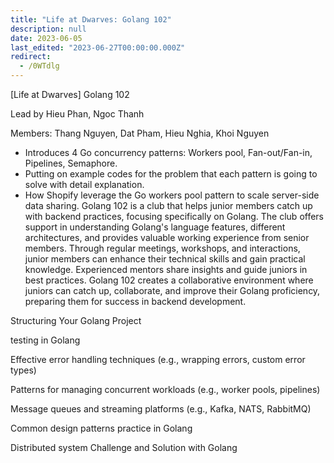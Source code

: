 ```yaml
---
title: "Life at Dwarves: Golang 102"
description: null
date: 2023-06-05
last_edited: "2023-06-27T00:00:00.000Z"
redirect:
  - /0WTdlg
---
```


[Life at Dwarves] Golang 102

Lead by Hieu Phan, Ngoc Thanh

Members: Thang Nguyen, Dat Pham, Hieu Nghia, Khoi Nguyen

- Introduces 4 Go concurrency patterns: Workers pool, Fan-out/Fan-in, Pipelines, Semaphore.
- Putting on example codes for the problem that each pattern is going to solve with detail explanation.
- How Shopify leverage the Go workers pool pattern to scale server-side data sharing.
  Golang 102 is a club that helps junior members catch up with backend practices, focusing specifically on Golang. The club offers support in understanding Golang's language features, different architectures, and provides valuable working experience from senior members. Through regular meetings, workshops, and interactions, junior members can enhance their technical skills and gain practical knowledge. Experienced mentors share insights and guide juniors in best practices. Golang 102 creates a collaborative environment where juniors can catch up, collaborate, and improve their Golang proficiency, preparing them for success in backend development.

Structuring Your Golang Project

testing in Golang

Effective error handling techniques (e.g., wrapping errors, custom error types)

Patterns for managing concurrent workloads (e.g., worker pools, pipelines)

Message queues and streaming platforms (e.g., Kafka, NATS, RabbitMQ)

Common design patterns practice in Golang

Distributed system Challenge and Solution with Golang
